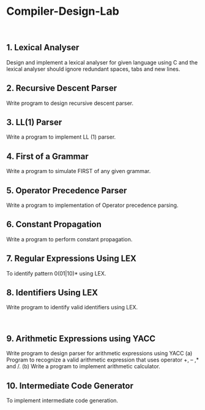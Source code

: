 # Compiler-Design-Lab

 
## 1.	Lexical Analyser
Design and implement a lexical analyser for given language using C and the lexical analyser should ignore redundant spaces, tabs and new lines.


## 2.	Recursive Descent Parser
Write program to design recursive descent parser.


## 3.	LL(1) Parser
Write a program to implement LL (1) parser.


## 4.	First of a Grammar
Write a program to simulate FIRST of any given grammar.


## 5.	Operator Precedence Parser
Write a program to implementation of Operator precedence parsing.


## 6.	Constant Propagation
Write a program to perform constant propagation.

## 7.	Regular Expressions Using LEX
To identify pattern 0(01|10)* using LEX.


## 8.	Identifiers Using LEX
Write program to identify valid identifiers using LEX.

 
## 9.	Arithmetic Expressions using YACC
Write program to design parser for arithmetic expressions using YACC
(a)	Program to recognize a valid arithmetic expression that uses operator +, – ,* and /. 
(b)	Write a program to implement arithmetic calculator.


## 10. 	Intermediate Code Generator
To implement intermediate code generation.

